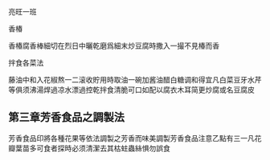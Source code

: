 亮旺一班

香椿

香椿腐香棒細切在烈日中曬乾磨爲細末炒豆腐時撒入一撮不見椿而香

拌食各菜法

藤油中和入花椒熬一二滚收貯用時取油一碗加酱油醋白糖调和得宜凡白菜豆牙水芹等俱须沸湯焊過凉水漂過控乾拌食清脆可口如配以腐衣木耳简更炒腐或名豆腐皮



## 第三章芳香食品之調製法

芳香食品印將各種花果等依法調製之芳香而味美調製芳香食品注意乙點有三一凡花瓣葉苗多可食者探時必须清潔去其枯蛀蟲絲惧勿誤食